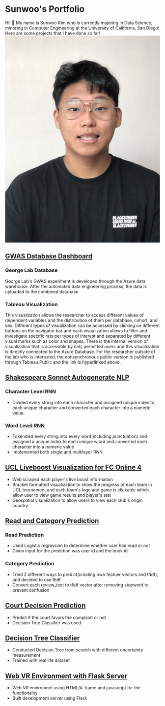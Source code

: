 # Sunwoo's Portfolio
Hi! 👋  My name is Sunwoo Kim who is currently majoring in Data Science, minoring in Computer Engineering at the University of California, San Diego!
Here are some projects that I have done so far!
![Alt text](profile.jpg?=300x400)

## [GWAS Database Dashboard](https://public.tableau.com/app/profile/sunwoo.kim1101/viz/GWASDatabaseDashboardPublic/Overview)
### George Lab Database
George Lab's GWAS experiment is developed through the Azure data warehouse. After the automated data engineering process, the data is uploaded to the combined database
### Tableau Visualization
This visualization allows the researcher to access different values of dependent variables and the distribution of them per database, cohort, and sex. 
Different types of visualization can be accessed by clicking on different buttons on the navigator bar and each visualization allows to filter and investigate specific rats per types of interest and separated by different visual marks such as color and shapes. 
There is the internal version of visualization that is accessible by only permitted users and this visualization is directly connected to the Azure Database. For the researcher outside of the lab who is interested, the nonsynchronous public version is published through Tableau Public and the link is hyperlinked above.


## [Shakespeare Sonnet Autogenerate NLP](https://github.com/sunwoo604/ShakespeareNLP)
### Character Level RNN
-  Divided every string into each character and assigned unique index to each unique character and converted each character into a numeric value.

### Word Level RNN
- Tokenized every string into every word(including punctuation) and assigned a unique index to each unique w,ord and converted each character into a numeric value
- Implemented both single and multilayer RNN

## [UCL Liveboost Visualization for FC Online 4](https://github.com/sunwoo604/FCOnline4_UCL_Liveboost_VIz)
- Web scraped each player's live boost information
- Bracket formatted visualization to show the progress of each team in UCL tournament and each team's logo and game is clickable which allow user to view game results and player's stat
- Geospatial visualization to allow users to view each club's origin country.

## [Read and Category Prediction](https://github.com/sunwoo604/ReadCategoryPrediction)
### Read Prediction
- Used Logistic regression to determine whether user had read or not
- Given input for the predction was user id and the book id

### Category Prediction
- Tried 2 different ways to predict(creating own featuer vectors and tfidf), and decided to use tfidf
- Convert each review_text to tfidf vector after removing stopword to prevent confusion

## [Court Decision Prediction](https://github.com/sunwoo604/CourtDecisionPrediction)
- Predict if the court favors the complaint or not
- Decision Tree Classifier was used

## [Decision Tree Classifier](https://github.com/sunwoo604/ScratchDecisionTree)
- Conducted Decision Tree from scratch with different uncertainty measurement
- Trained with real life dataset

## [Web VR Environment with Flask Server](https://github.com/sunwoo604/Aframe-Flask_Development_Server)
- Web VR environmet using HTML/A-frame and javascript for the functionality
- Built development server using Flask
